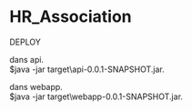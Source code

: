 # HR_Association
DEPLOY


dans api.   
$java -jar target\api-0.0.1-SNAPSHOT.jar.   

dans webapp.  
$java -jar target\webapp-0.0.1-SNAPSHOT.jar.   

